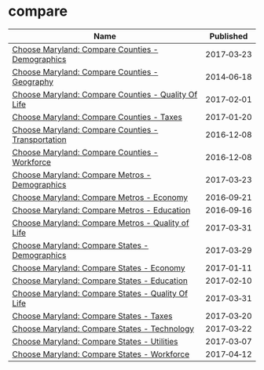 # compare

Name | Published
---- | ---------
[Choose Maryland: Compare Counties - Demographics](../datasets/pa7d-u6hs.md) | 2017&#x2011;03&#x2011;23
[Choose Maryland: Compare Counties - Geography](../datasets/mfac-nzpe.md) | 2014&#x2011;06&#x2011;18
[Choose Maryland: Compare Counties - Quality Of Life](../datasets/dyym-bjv4.md) | 2017&#x2011;02&#x2011;01
[Choose Maryland: Compare Counties - Taxes](../datasets/9rx9-sduc.md) | 2017&#x2011;01&#x2011;20
[Choose Maryland: Compare Counties - Transportation](../datasets/ief7-i74z.md) | 2016&#x2011;12&#x2011;08
[Choose Maryland: Compare Counties - Workforce](../datasets/q7q7-usgm.md) | 2016&#x2011;12&#x2011;08
[Choose Maryland: Compare Metros - Demographics](../datasets/h2qn-scd8.md) | 2017&#x2011;03&#x2011;23
[Choose Maryland: Compare Metros - Economy](../datasets/evyv-ezm8.md) | 2016&#x2011;09&#x2011;21
[Choose Maryland: Compare Metros - Education](../datasets/tybw-nzqj.md) | 2016&#x2011;09&#x2011;16
[Choose Maryland: Compare Metros - Quality of Life](../datasets/yjpu-x8hr.md) | 2017&#x2011;03&#x2011;31
[Choose Maryland: Compare States - Demographics](../datasets/8mc4-hxm7.md) | 2017&#x2011;03&#x2011;29
[Choose Maryland: Compare States - Economy](../datasets/gv8w-7mdg.md) | 2017&#x2011;01&#x2011;11
[Choose Maryland: Compare States - Education](../datasets/3bkz-cttp.md) | 2017&#x2011;02&#x2011;10
[Choose Maryland: Compare States - Quality Of Life](../datasets/cz6x-aq2i.md) | 2017&#x2011;03&#x2011;31
[Choose Maryland: Compare States - Taxes](../datasets/t833-r94z.md) | 2017&#x2011;03&#x2011;20
[Choose Maryland: Compare States - Technology](../datasets/enjg-rjqz.md) | 2017&#x2011;03&#x2011;22
[Choose Maryland: Compare States - Utilities](../datasets/su2w-hm7s.md) | 2017&#x2011;03&#x2011;07
[Choose Maryland: Compare States - Workforce](../datasets/5esm-neyf.md) | 2017&#x2011;04&#x2011;12

